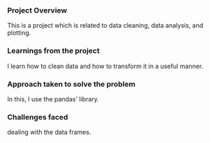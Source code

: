 ### Project Overview

 This is a project which is related to data cleaning, data analysis, and plotting.


### Learnings from the project

 I learn how to clean data and how to transform it in a useful manner.


### Approach taken to solve the problem

 In this, I use the pandas' library.


### Challenges faced

 dealing with the data frames.


